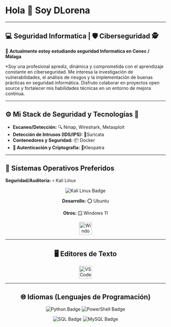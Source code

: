 # Hola 👋 Soy DLorena
---
                                                    
##  💻  Seguridad Informatica | 🛡️ Ciberseguridad 🕵️

🌱 **Actualmente estoy estudiando seguridad Informatica en Cenec / Málaga**

*Soy una profesional aprediz, dinámica y comprometida con el aprendizaje constante en ciberseguridad. Me interesa la investigación de vulnerabilidades, el análisis de riesgos y la implementación de buenas prácticas en seguridad informática. Disfruto colaborar en proyectos open source y fortalecer mis habilidades técnicas en un entorno de mejora continua.

---
                                                           
## ⚙️ Mi Stack de Seguridad y Tecnologías 🚨

* **Escaneo/Detección:** 🔍 Nmap, Wireshark, Metasploit
* **Detección de Intrusos (IDS/IPS):** 👀Suricata
* **Contenedores y Seguridad:** 📦 Docker
* **🔑 Autenticación y Criptografía:** 🔐Kleopatra 

---
                                                             
## 🐧 Sistemas Operativos Preferidos

**Seguridad/Auditoría:** 💀 Kali Linux
<div align="center">
  <img src="https://img.shields.io/badge/Kali%20Linux-557C94?style=for-the-badge&logo=kali-linux&logoColor=white" alt="Kali Linux Badge"/>
  <br> 
  
**Desarrollo:** ⭕ Ubuntu

**Otros:** 🪟 Windows 11
<p align="center">
  <img src="https://cdn.jsdelivr.net/gh/devicons/devicon/icons/windows8/windows8-original.svg" alt="Windows" width="40" height="40"/>
</p>

---

##  🖥️ Editores de Texto

<p align="center"> 
<img src="https://cdn.jsdelivr.net/gh/devicons/devicon/icons/vscode/vscode-original.svg" alt="VS Code" width="40" height="40"/>

---

## 🌐 Idiomas (Lenguajes de Programación)

<p aling="center">
<img src="https://img.shields.io/badge/Python-3776AB?style=for-the-badge&logo=python&logoColor=white" alt="Python Badge"/>
  <img src="https://img.shields.io/badge/PowerShell-5391FE?style=for-the-badge&logo=powershell&logoColor=white" alt="PowerShell Badge"/>
</p>
<p align="center">
  <img src="https://img.shields.io/badge/SQL-000000?style=for-the-badge&logo=sqlite&logoColor=white" alt="SQL Badge"/>
  <img src="https://img.shields.io/badge/MySQL-4479A1?style=for-the-badge&logo=mysql&logoColor=white" alt="MySQL Badge"/>
</p>
                                                          
